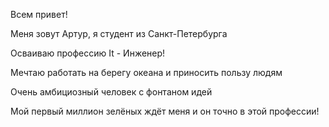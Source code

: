 Всем привет!

Меня зовут Артур, я студент из Санкт-Петербурга

Осваиваю профессию It - Инженер!

Мечтаю работать на берегу океана и приносить пользу людям

Очень амбициозный человек с фонтаном идей

Мой первый миллион зелёных ждёт меня и он точно в этой профессии!
